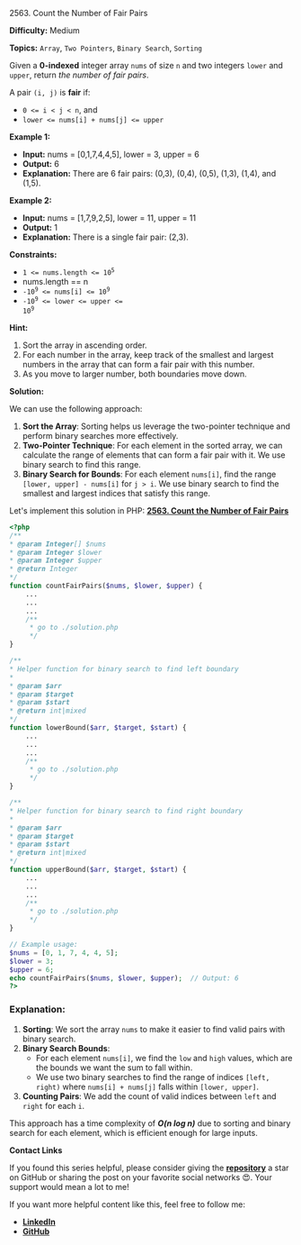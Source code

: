 2563\. Count the Number of Fair Pairs

**Difficulty:** Medium

**Topics:** `Array`, `Two Pointers`, `Binary Search`, `Sorting`

Given a **0-indexed** integer array `nums` of size `n` and two integers `lower` and `upper`, return _the number of fair pairs_.

A pair `(i, j)` is **fair** if:

- `0 <= i < j < n`, and
- `lower <= nums[i] + nums[j] <= upper`


**Example 1:**

- **Input:** nums = [0,1,7,4,4,5], lower = 3, upper = 6
- **Output:** 6
- **Explanation:** There are 6 fair pairs: (0,3), (0,4), (0,5), (1,3), (1,4), and (1,5).

**Example 2:**

- **Input:** nums = [1,7,9,2,5], lower = 11, upper = 11
- **Output:** 1
- **Explanation:** There is a single fair pair: (2,3).


**Constraints:**

- <code>1 <= nums.length <= 10<sup>5</sup></code>
- nums.length == n
- <code>-10<sup>9</sup> <= nums[i] <= 10<sup>9</sup></code>
- <code>-10<sup>9</sup> <= lower <= upper <= 10<sup>9</sup></code>


**Hint:**
1. Sort the array in ascending order.
2. For each number in the array, keep track of the smallest and largest numbers in the array that can form a fair pair with this number.
3. As you move to larger number, both boundaries move down.



**Solution:**

We can use the following approach:

1. **Sort the Array**: Sorting helps us leverage the two-pointer technique and perform binary searches more effectively.
2. **Two-Pointer Technique**: For each element in the sorted array, we can calculate the range of elements that can form a fair pair with it. We use binary search to find this range.
3. **Binary Search for Bounds**: For each element `nums[i]`, find the range `[lower, upper] - nums[i]` for `j > i`. We use binary search to find the smallest and largest indices that satisfy this range.

Let's implement this solution in PHP: **[2563. Count the Number of Fair Pairs](https://github.com/mah-shamim/leet-code-in-php/tree/main/algorithms/002563-count-the-number-of-fair-pairs/solution.php)**

```php
<?php
/**
* @param Integer[] $nums
* @param Integer $lower
* @param Integer $upper
* @return Integer
*/
function countFairPairs($nums, $lower, $upper) {
    ...
    ...
    ...
    /**
     * go to ./solution.php
     */
}

/**
* Helper function for binary search to find left boundary
*
* @param $arr
* @param $target
* @param $start
* @return int|mixed
*/
function lowerBound($arr, $target, $start) {
    ...
    ...
    ...
    /**
     * go to ./solution.php
     */
}

/**
* Helper function for binary search to find right boundary
*
* @param $arr
* @param $target
* @param $start
* @return int|mixed
*/
function upperBound($arr, $target, $start) {
    ...
    ...
    ...
    /**
     * go to ./solution.php
     */
}

// Example usage:
$nums = [0, 1, 7, 4, 4, 5];
$lower = 3;
$upper = 6;
echo countFairPairs($nums, $lower, $upper);  // Output: 6
?>
```

### Explanation:

1. **Sorting**: We sort the array `nums` to make it easier to find valid pairs with binary search.
2. **Binary Search Bounds**:
   - For each element `nums[i]`, we find the `low` and `high` values, which are the bounds we want the sum to fall within.
   - We use two binary searches to find the range of indices `[left, right)` where `nums[i] + nums[j]` falls within `[lower, upper]`.
3. **Counting Pairs**: We add the count of valid indices between `left` and `right` for each `i`.

This approach has a time complexity of _**O(n log n)**_ due to sorting and binary search for each element, which is efficient enough for large inputs.

**Contact Links**

If you found this series helpful, please consider giving the **[repository](https://github.com/mah-shamim/leet-code-in-php)** a star on GitHub or sharing the post on your favorite social networks 😍. Your support would mean a lot to me!

If you want more helpful content like this, feel free to follow me:

- **[LinkedIn](https://www.linkedin.com/in/arifulhaque/)**
- **[GitHub](https://github.com/mah-shamim)**
